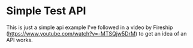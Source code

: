 # Simple Test API
 
This is just a simple api example I've followed in a video by Fireship (https://www.youtube.com/watch?v=-MTSQjw5DrM) to get an idea of an API works.
